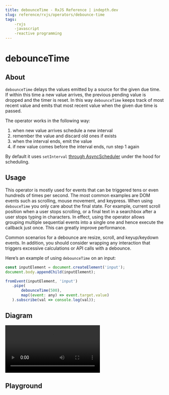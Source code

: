 ```yaml
---
title: debounceTime - RxJS Reference | indepth.dev
slug: reference/rxjs/operators/debounce-time
tags:
    -rxjs 
    -javascript 
    -reactive programming
---
```


# debounceTime

## About

`debounceTime` delays the values emitted by a source for the given due time. If within this time a new value arrives, the previous pending value is dropped and the timer is reset. In this way `debounceTime` keeps track of most recent value and emits that most recent value when the given due time is passed.

The operator works in the following way:
1. when new value arrives schedule a new interval
2. remember the value and discard old ones if exists
3. when the interval ends, emit the value
4. if new value comes before the interval ends, run step 1 again

By default it uses `setInterval` [through AsyncScheduler](https://github.com/ReactiveX/rxjs/blob/9b708613cb7687647dc43c5e15b821e17ccc23ef/src/internal/operators/debounceTime.ts#L64) under the hood for scheduling.

## Usage

This operator is mostly used for events that can be triggered tens or even hundreds of times per second. The most common examples are DOM events such as scrolling, mouse movement, and keypress. When using `debouceTime` you only care about the final state. For example, current scroll position when a user stops scrolling, or a final text in a searchbox after a user stops typing in characters. In effect, using the operator allows grouping multiple sequential events into a single one and hence execute the callback just once. This can greatly improve performance.

Common scenarios for a debounce are resize, scroll, and keyup/keydown events. In addition, you should consider wrapping any interaction that triggers excessive calculations or API calls with a debounce.

Here’s an example of using `debounceTime` on an input:

```javascript
const inputElement = document.createElement('input');
document.body.appendChild(inputElement);

fromEvent(inputElement, 'input')
   .pipe(
       debounceTime(500),
       map((event: any) => event.target.value)
   ).subscribe(val => console.log(val));
```

## Diagram

<video>
    <source src="https://images.indepth.dev/references/rxjs/debounce-time.mp4" type="video/mp4">
</video>

## Playground

<figure>
    <iframe src="https://stackblitz.com/edit/indepth-rxjs-debouncetime?embed=1&file=index.ts" height='400' width='745></iframe>
</figure>

## Additional resources

[Official documentation](https://rxjs-dev.firebaseapp.com/api/operators/debounceTime)

[How to debounce an input while skipping the first entry](https://indepth.dev/posts/1444/how-to-debounce-an-input-while-skipping-the-first-entry)

[Rx.js Operators, Part II](https://indepth.dev/posts/1445/rx-js-operators-part-ii)

## See also

[auditTime](https://indepth.dev/reference/rxjs/operators/audit-time)

[sampleTime](https://indepth.dev/reference/rxjs/operators/sample-time)

[throttleTime](https://indepth.dev/reference/rxjs/operators/throttle-time)

[delay](https://indepth.dev/reference/rxjs/operators/delay)

[debounce](https://indepth.dev/reference/rxjs/operators/debounce)
